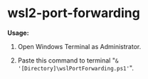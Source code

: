 # wsl2-port-forwarding

**Usage:**
1. Open Windows Terminal as Administrator.

2. Paste this command to terminal "`& '[Directory]\wslPortForwarding.ps1'`".


    


